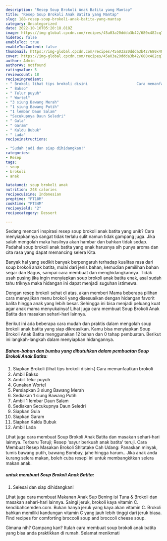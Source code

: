 ```yaml
---
description: "Resep Soup Brokoli Anak Batita yang Mantap"
title: "Resep Soup Brokoli Anak Batita yang Mantap"
slug: 188-resep-soup-brokoli-anak-batita-yang-mantap
category: Uncategorized
date: 2022-10-10T05:20:18.818Z
image: https://img-global.cpcdn.com/recipes/45a03a20ddda3b42/680x482cq70/soup-brokoli-anak-batita-foto-resep-utama.jpg
hideToc: false
enableToc: true
enableTocContent: false
thumbnail: https://img-global.cpcdn.com/recipes/45a03a20ddda3b42/680x482cq70/soup-brokoli-anak-batita-foto-resep-utama.jpg
cover: https://img-global.cpcdn.com/recipes/45a03a20ddda3b42/680x482cq70/soup-brokoli-anak-batita-foto-resep-utama.jpg
author: Admin
authorAv: notfound
ratingvalue: 5
reviewcount: 18
recipeingredient:
- " Brokoli lihat tips brokoli disini                      Cara memanfaatkan brokoli"
- " Bakso"
- " Telur puyuh"
- " Wortel"
- "3 siung Bawang Merah"
- "1 siung Bawang Putih"
- "1 lembar Daun Salam"
- "Secukupnya Daun Seledri"
- " Gula"
- " Garam"
- " Kaldu Bubuk"
- " Lada"
recipeinstructions:

- "Sudah jadi dan siap dihidangkan!"
categories:
- Resep
tags:
- soup
- brokoli
- anak

katakunci: soup brokoli anak 
nutrition: 248 calories
recipecuisine: Indonesian
preptime: "PT18M"
cooktime: "PT34M"
recipeyield: "2"
recipecategory: Dessert

---
```





Sedang mencari inspirasi resep soup brokoli anak batita yang unik? Cara menyiapkannya sangat tidak terlalu sulit namun tidak gampang juga. Jika salah mengolah maka hasilnya akan hambar dan bahkan tidak sedap. Padahal soup brokoli anak batita yang enak harusnya sih punya aroma dan cita rasa yang dapat memancing selera Kita.





Banyak hal yang sedikit banyak berpengaruh terhadap kualitas rasa dari soup brokoli anak batita, mulai dari jenis bahan, kemudian pemilihan bahan segar dan Bagus, sampai cara membuat dan menghidangkannya. Tidak usah pusing jika ingin menyiapkan soup brokoli anak batita enak,      asal sudah tahu triknya maka hidangan ini dapat menjadi suguhan istimewa.














Dengan resep brokoli sehat di atas, akan memberi Mama beberapa pilihan cara menyajikan menu brokoli yang disesuaikan dengan hidangan favorit balita hingga anak yang lebih besar. Sehingga ini bisa menjadi peluang kuat agar anak mama menyukainya! Lihat juga cara membuat Soup Brokoli Anak Batita dan masakan sehari-hari lainnya.






Berikut ini ada beberapa cara mudah dan praktis dalam mengolah soup brokoli anak batita yang siap dikreasikan. Kamu bisa menyiapkan Soup Brokoli Anak Batita menggunakan 12 bahan dan 0 tahap pembuatan. Berikut ini langkah-langkah dalam menyiapkan hidangannya.

<!--inarticleads1-->

##### Bahan-bahan dan bumbu yang dibutuhkan dalam pembuatan Soup Brokoli Anak Batita:

1. Siapkan  Brokoli (lihat tips brokoli disini⤵)                      Cara memanfaatkan brokoli
1. Ambil  Bakso
1. Ambil  Telur puyuh
1. Gunakan  Wortel
1. Persiapkan 3 siung Bawang Merah
1. Sediakan 1 siung Bawang Putih
1. Ambil 1 lembar Daun Salam
1. Sediakan Secukupnya Daun Seledri
1. Siapkan  Gula
1. Siapkan  Garam
1. Siapkan  Kaldu Bubuk
1. Ambil  Lada


Lihat juga cara membuat Soup Brokoli Anak Batita dan masakan sehari-hari lainnya. Terbaru Teruji; Resep &#39;sayur berkuah anak batita&#39; teruji. Cara Membuat Resep Masakan Brokoli Shitatake Cah Udang: Panaskan minyak, tumis bawang putih, bawang Bombay, jahe hingga harum.. Jika anak anda kurang selera makan, boleh cuba resepi ini untuk membangkitkan selera makan anak. 

<!--inarticleads2-->

#####  untuk membuat Soup Brokoli Anak Batita:


1. Selesai dan siap dihidangkan!

Lihat juga cara membuat Makanan Anak Sup Bening isi Tuna &amp; Brokoli dan masakan sehari-hari lainnya. Saingi jeruk, brokoli kaya vitamin C. kendibahcemden.com. Bukan hanya jeruk yang kaya akan vitamin C. Brokoli bahkan memiliki kandungan vitamin C yang jauh lebih tinggi dari jeruk biasa. Find recipes for comforting broccoli soup and broccoli cheese soup. 

Gimana nih? Gampang kan? Itulah cara membuat soup brokoli anak batita yang bisa anda praktikkan di rumah. Selamat menikmati
